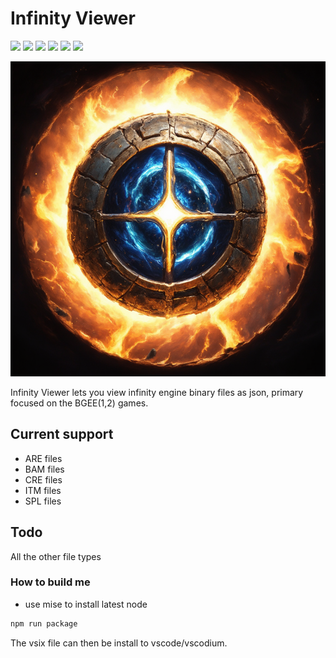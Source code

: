 # Infinity Viewer

![](https://img.shields.io/badge/javascript-8A2BE2?logo=javascript&style=for-the-badge&logoColor=grey)
[![](https://img.shields.io/badge/Linux-FCC624?style=for-the-badge&logo=linux&logoColor=black)](https://github.com/dark0dave/infinity/releases/latest_viewer)
[![](https://img.shields.io/badge/Windows-0078D6?&style=for-the-badge&logoColor=white&logo=git-for-windows)](https://github.com/dark0dave/infinity_viewer/releases/latest)
[![](https://img.shields.io/badge/mac%20os-grey?style=for-the-badge&logo=apple&logoColor=white)](https://github.com/dark0dave/infinity/releases/latest_viewer)
[![](https://img.shields.io/github/actions/workflow/status/dark0dave/infinity_viewer/main.yaml?style=for-the-badge)](https://github.com/dark0dave/infinity/actions_viewer/workflows/main.yaml)
[![](https://img.shields.io/github/license/dark0dave/infinity_viewer?style=for-the-badge)](./LICENSE)

![](large_icon.png)

Infinity Viewer lets you view infinity engine binary files as json, primary focused on the BGEE(1,2) games.

## Current support

- ARE files
- BAM files
- CRE files
- ITM files
- SPL files

## Todo

All the other file types

### How to build me

- use mise to install latest node

```sh
npm run package
```

The vsix file can then be install to vscode/vscodium.
